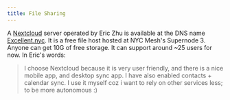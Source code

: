 ```yaml
---
title: File Sharing
---
```


A [Nextcloud](https://nextcloud.com/) server operated by Eric Zhu is available at the DNS name [Excellent.nyc](https://excellent.nyc/). It is a free file host hosted at NYC Mesh's Supernode 3. Anyone can get 10G of free storage. It can support around ~25 users for now. In Eric's words:

> I choose Nextcloud because it is very user friendly, and there is a nice mobile app, and desktop sync app. I have also enabled contacts + calendar sync. I use it myself coz i want to rely on other services less; to be more autonomous :)
